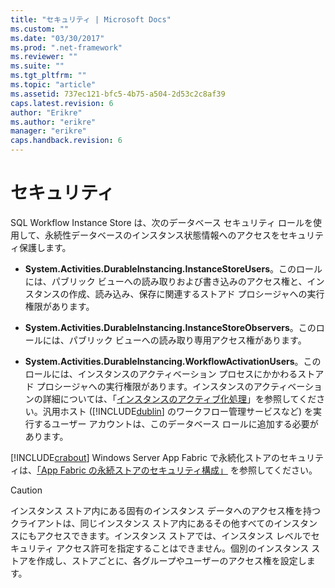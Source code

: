```yaml
---
title: "セキュリティ | Microsoft Docs"
ms.custom: ""
ms.date: "03/30/2017"
ms.prod: ".net-framework"
ms.reviewer: ""
ms.suite: ""
ms.tgt_pltfrm: ""
ms.topic: "article"
ms.assetid: 737ec121-bfc5-4b75-a504-2d53c2c8af39
caps.latest.revision: 6
author: "Erikre"
ms.author: "erikre"
manager: "erikre"
caps.handback.revision: 6
---
```

# セキュリティ
SQL Workflow Instance Store は、次のデータベース セキュリティ ロールを使用して、永続性データベースのインスタンス状態情報へのアクセスをセキュリティ保護します。  
  
-   **System.Activities.DurableInstancing.InstanceStoreUsers**。このロールには、パブリック ビューへの読み取りおよび書き込みのアクセス権と、インスタンスの作成、読み込み、保存に関連するストアド プロシージャへの実行権限があります。  
  
-   **System.Activities.DurableInstancing.InstanceStoreObservers**。このロールには、パブリック ビューへの読み取り専用アクセス権があります。  
  
-   **System.Activities.DurableInstancing.WorkflowActivationUsers**。このロールには、インスタンスのアクティベーション プロセスにかかわるストアド プロシージャへの実行権限があります。インスタンスのアクティベーションの詳細については、「[インスタンスのアクティブ化処理](../../../docs/framework/windows-workflow-foundation//instance-activation.md)」を参照してください。汎用ホスト \([!INCLUDE[dublin](../../../includes/dublin-md.md)] のワークフロー管理サービスなど\) を実行するユーザー アカウントは、このデータベース ロールに追加する必要があります。  
  
 [!INCLUDE[crabout](../../../includes/crabout-md.md)] Windows Server App Fabric で永続化ストアのセキュリティは、[「App Fabric の永続ストアのセキュリティ構成」](http://go.microsoft.com/fwlink/?LinkId=201208) を参照してください。  
  
> [!CAUTION]
>  インスタンス ストア内にある固有のインスタンス データへのアクセス権を持つクライアントは、同じインスタンス ストア内にあるその他すべてのインスタンスにもアクセスできます。インスタンス ストアでは、インスタンス レベルでセキュリティ アクセス許可を指定することはできません。個別のインスタンス ストアを作成し、ストアごとに、各グループやユーザーのアクセス権を設定します。